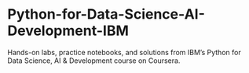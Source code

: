 # Python-for-Data-Science-AI-Development-IBM
Hands-on labs, practice notebooks, and solutions from IBM’s Python for Data Science, AI &amp; Development course on Coursera.
